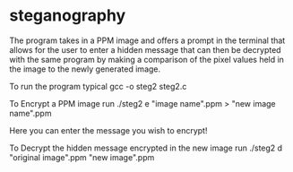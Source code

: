 # steganography

The program takes in a PPM image and offers a prompt in the terminal that allows for the user to enter a hidden message that can then be decrypted with the same program by making a comparison of the pixel values held in the image to the newly generated image. 

To run the program typical gcc -o steg2 steg2.c

To Encrypt a PPM image run ./steg2 e "image name".ppm > "new image name".ppm

Here you can enter the message you wish to encrypt! 

To Decrypt the hidden message encrypted in the new image run ./steg2 d "original image".ppm "new image".ppm

